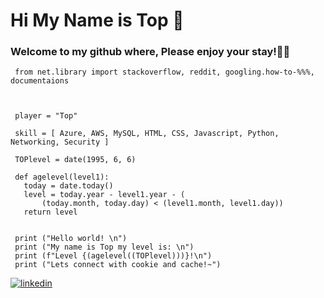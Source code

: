 <h1>Hi My Name is Top 🍵 </h1>


<h3> Welcome to my github where, Please enjoy your stay!👋😄 </h3>


```py3 
 from net.library import stackoverflow, reddit, googling.how-to-%%%, documentaions


 
 player = "Top"

 skill = [ Azure, AWS, MySQL, HTML, CSS, Javascript, Python, Networking, Security ]

 TOPlevel = date(1995, 6, 6)

 def agelevel(level1):
   today = date.today()
   level = today.year - level1.year - (
       (today.month, today.day) < (level1.month, level1.day))
   return level


 print ("Hello world! \n")
 print ("My name is Top my level is: \n")
 print (f"Level {(agelevel((TOPlevel)))}!\n")
 print ("Lets connect with cookie and cache!~")
```

<p> 
<a href="https://www.linkedin.com/in/woraphong-mingsong/" rel="nofollow noreferrer">
    <img src="https://img.shields.io/badge/LinkedIn-0077B5?style=for-the-badge&logo=linkedin&logoColor=white" alt="linkedin"
/a>
</p>
